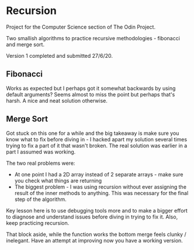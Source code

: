 # Recursion

Project for the Computer Science section of The Odin Project.

Two smallish algorithms to practice recursive methodologies - fibonacci and merge sort.

Version 1 completed and submitted 27/6/20.

## Fibonacci

Works as expected but I perhaps got it somewhat backwards by using default arguments? Seems almost to miss the point but perhaps that's harsh.
A nice and neat solution otherwise.

## Merge Sort

Got stuck on this one for a while and the big takeaway is make sure you know what to fix before diving in - I hacked apart my solution several times trying to fix a part of it that wasn't broken. The real solution was earlier in a part I assumed was working. 

The two real problems were:  

* At one point I had a 2D array instead of 2 separate arrays - make sure you check what things are returning
* The biggest problem - I was using recursion without ever assigning the result of the inner methods to anything. This was necessary for the final step of the algorithm.

Key lesson here is to use debugging tools more and to make a bigger effort to diagnose and understand issues before diving in trying to fix it.
Also, keep practicing recursion.

That block aside, while the function works the bottom merge feels clunky / inelegant. Have an attempt at improving now you have a working version.


